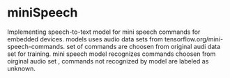 # miniSpeech
Implementing speech-to-text model for mini speech commands for embedded devices. models uses audio data sets from tensorflow.org/mini-speech-commands. set of commands are choosen from original audi data set for training. mini speech model recognizes commands choosen from oirginal audio set , commands not recognized by model are labeled as unknown.
